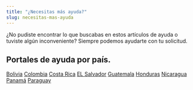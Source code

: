 ```yaml
---
title: "¿Necesitas más ayuda?"
slug: necesitas-mas-ayuda
---
```


¿No pudiste encontrar lo que buscabas en estos artículos de ayuda o tuviste algún inconveniente?
Siempre podemos ayudarte con tu solicitud.

## Portales de ayuda por país.

[Bolivia](https://ayuda.tigo.com.bo/hc/es)
[Colombia](https://ayuda.tigo.com.co/hc/es)
[Costa Rica](https://ayuda.tigo.co.cr/hc/es)
[EL Salvador](https://ayuda.tigo.com.sv/hc/es)
[Guatemala](https://ayuda.tigo.com.gt/hc/es)
[Honduras](https://ayuda.tigo.com.hn/hc/es)
[Nicaragua](https://ayuda.tigo.com.ni/hc/es)
[Panamá](https://ayuda.tigo.com.pa/hc/es)
[Paraguay](https://ayuda.tigo.com.py/hc/es)